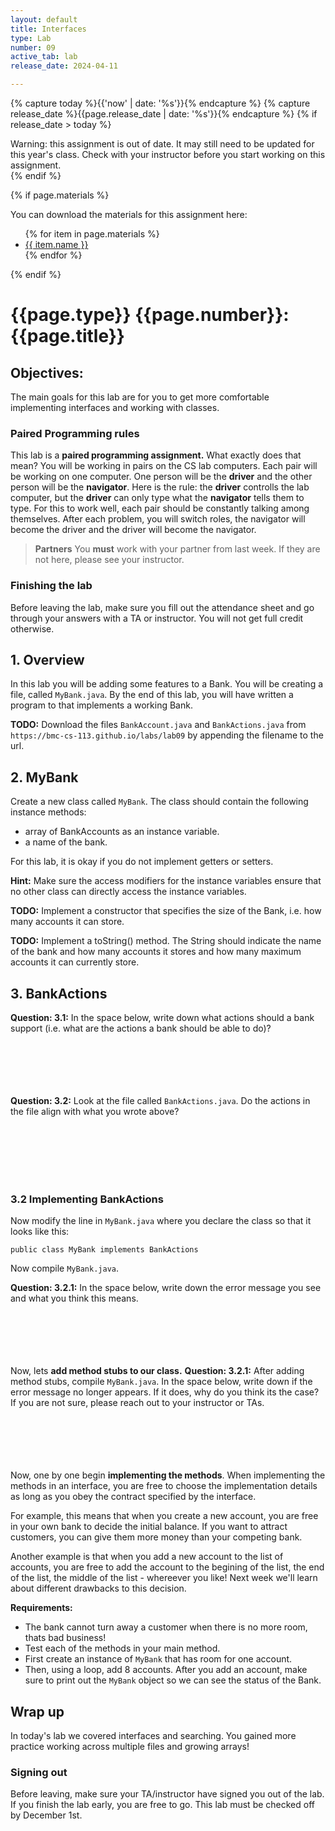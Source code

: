 ```yaml
---
layout: default
title: Interfaces
type: Lab
number: 09
active_tab: lab
release_date: 2024-04-11

---
```


<!-- Check whether the assignment is ready to release -->
{% capture today %}{{'now' | date: '%s'}}{% endcapture %}
{% capture release_date %}{{page.release_date | date: '%s'}}{% endcapture %}
{% if release_date > today %} 
<div class="alert alert-danger">
Warning: this assignment is out of date.  It may still need to be updated for this year's class.  Check with your instructor before you start working on this assignment.
</div>
{% endif %}
<!-- End of check whether the assignment is up to date -->


<!-- Check whether the assignment is up to date -->
<!--{% capture this_year %}{{'now' | date: '%Y'}}{% endcapture %}
{% capture due_year %}{{page.due_date | date: '%Y'}}{% endcapture %}
{% if this_year != due_year %} 
<div class="alert alert-danger">
Warning: this assignment is out of date.  It may still need to be updated for this year's class.  Check with your instructor before you start working on this assignment.
</div>
{% endif %}-->
<!-- End of check whether the assignment is up to date -->



{% if page.materials %}
<div class="alert alert-info">
You can download the materials for this assignment here:
<ul>
{% for item in page.materials %}
<li><a href="{{item.url}}">{{ item.name }}</a></li>
{% endfor %}
</ul>

</div>
{% endif %}





{{page.type}} {{page.number}}: {{page.title}}
=============================================================

## Objectives:

The main goals for this lab are for you to get more comfortable implementing interfaces and working with classes.

### Paired Programming rules

This lab is a **paired programming assignment.** What exactly does that mean? You will be working in pairs on the CS lab computers. Each pair will be working on one computer. One person will be the **driver** and the other person will be the **navigator**. Here is the rule: the **driver** controlls the lab computer, but the **driver** can only type what the **navigator** tells them to type. For this to work well, each pair should be constantly talking among themselves. After each problem, you will switch roles, the navigator will become the driver and the driver will become the navigator.

> **Partners**
> You **must** work with your partner from last week. If they are not here, please see your instructor.

### Finishing the lab

Before leaving the lab, make sure you fill out the attendance sheet and go through your answers with a TA or instructor. You will not get full credit otherwise.

## 1. Overview
In this lab you will be adding some features to a Bank. 
You will be creating a file, called `MyBank.java`. By the end of this lab, you will have written a program to that implements a working Bank.

**TODO:** Download the files `BankAccount.java` and `BankActions.java` from `https://bmc-cs-113.github.io/labs/lab09` by appending the filename to the url. 

## 2. MyBank

Create a new class called `MyBank`. The class should contain the following instance methods:

- array of BankAccounts as an instance variable. 
- a name of the bank.

For this lab, it is okay if you do not implement getters or setters.

**Hint:** Make sure the access modifiers for the instance variables ensure that no other class can directly access the instance variables.

**TODO:** Implement a constructor that specifies the size of the Bank, i.e. how many accounts it can store. 

**TODO:** Implement a toString() method. The String should indicate the name of the bank and how many accounts it stores and how many maximum accounts it can currently store.



## 3. BankActions

**Question: 3.1:** In the space below, write down what actions should a bank support (i.e. what are the actions a bank should be able to do)? 
<br><br><br><br>
<br><br>

**Question: 3.2:** Look at the file called `BankActions.java`. Do the actions in the file align with what you wrote above?

<br><br><br><br><br>

### 3.2 Implementing BankActions

Now modify the line in `MyBank.java` where you declare the class so that it looks like this:

```
public class MyBank implements BankActions
```

Now compile `MyBank.java`. 

**Question: 3.2.1:** In the space below, write down the error message you see and what you think this means. 
<br><br><br><br>
<br><br>


Now, lets **add method stubs to our class.**
**Question: 3.2.1:** After adding method stubs, compile `MyBank.java`. In the space below, write down if the error message no longer appears. If it does, why do you think its the case? If you are not sure, please reach out to your instructor or TAs.
<br><br><br><br>
<br><br>


Now, one by one begin **implementing the methods**. When implementing the methods in an interface, you are free to choose the implementation details as long as you obey the contract specified by the interface. 

For example, this means that when you create a new account, you are free in your own bank to decide the initial balance. If you want to attract customers, you can give them more money than your competing bank.

Another example is that when you add a new account to the list of accounts, you are free to add the account to the begining of the list, the end of the list, the middle of the list - whereever you like! Next week we'll learn about different drawbacks to this decision.

**Requirements:**

- The bank cannot turn away a customer when there is no more room, thats bad business!
- Test each of the methods in your main method. 
- First create an instance of `MyBank` that has room for one account.
- Then, using a loop, add 8 accounts. After you add an account, make sure to print out the `MyBank` object so we can see the status of the Bank.

## Wrap up

In today's lab we covered interfaces and searching. You gained more practice working across multiple files and growing arrays!

### Signing out
Before leaving, make sure your TA/instructor have signed you out of the lab. If you finish the lab early, you are free to go. This lab must be checked off by December 1st.
